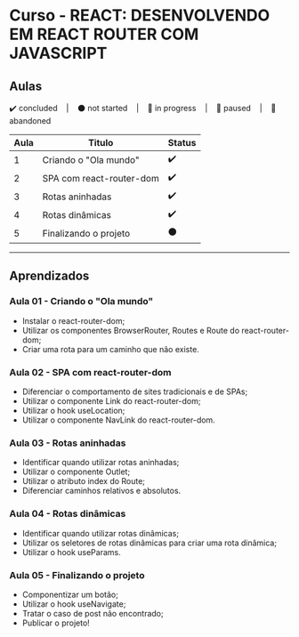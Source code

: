# Curso - REACT: DESENVOLVENDO EM REACT ROUTER COM JAVASCRIPT

## Aulas
<p>
  ✔️ concluded &nbsp;&nbsp;&nbsp;|&nbsp;&nbsp;&nbsp;
  ⚫ not started &nbsp;&nbsp;&nbsp;|&nbsp;&nbsp;&nbsp;
  🔵 in progress &nbsp;&nbsp;&nbsp;|&nbsp;&nbsp;&nbsp;
  🔶 paused &nbsp;&nbsp;&nbsp;|&nbsp;&nbsp;&nbsp;
  🔴 abandoned 
</p>

| Aula | Titulo | Status |
| --- | --- | --- |
| 1 | Criando o "Ola mundo" | ✔️ |
| 2 | SPA com react-router-dom | ✔️ |
| 3 | Rotas aninhadas | ✔️ |
| 4 | Rotas dinâmicas | ✔️ |
| 5 | Finalizando o projeto | ⚫ |

---

## Aprendizados

### Aula 01 - Criando o "Ola mundo"
<ul>
  <li>Instalar o react-router-dom;</li>
  <li>Utilizar os componentes BrowserRouter, Routes e Route do react-router-dom;</li>
  <li>Criar uma rota para um caminho que não existe.</li>
</ul>

### Aula 02 - SPA com react-router-dom
<ul>
  <li>Diferenciar o comportamento de sites tradicionais e de SPAs;</li>
  <li>Utilizar o componente Link do react-router-dom;</li>
  <li>Utilizar o hook useLocation;</li>
  <li>Utilizar o componente NavLink do react-router-dom.</li>
</ul>

### Aula 03 - Rotas aninhadas
<ul>
  <li>Identificar quando utilizar rotas aninhadas;</li>
  <li>Utilizar o componente Outlet;</li>
  <li>Utilizar o atributo index do Route;</li>
  <li>Diferenciar caminhos relativos e absolutos.</li>
</ul>

### Aula 04 - Rotas dinâmicas
<ul>
  <li>Identificar quando utilizar rotas dinâmicas;</li>
  <li>Utilizar os seletores de rotas dinâmicas para criar uma rota dinâmica;</li>
  <li>Utilizar o hook useParams.</li>
</ul>

### Aula 05 - Finalizando o projeto
<ul>
  <li>Componentizar um botão;</li>
  <li>Utilizar o hook useNavigate;</li>
  <li>Tratar o caso de post não encontrado;</li>
  <li>Publicar o projeto!</li>
</ul>